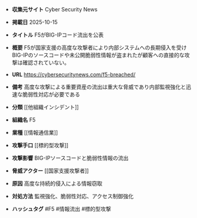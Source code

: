 - **収集元サイト**
Cyber Security News

- **掲載日**
2025-10-15

- **タイトル**
F5がBIG-IPコード流出を公表

- **概要**
F5が国家支援の高度な攻撃者により内部システムへの長期侵入を受けBIG-IPのソースコードや未公開脆弱性情報が盗まれたが顧客への直接的な攻撃は確認されていない。

- **URL**
https://cybersecuritynews.com/f5-breached/

- **備考**
高度な攻撃による重要資産の流出は重大な脅威であり内部監視強化と迅速な脆弱性対応が必要である

- **分類**
[[他組織インシデント]]

- **組織名**
F5

- **業種**
[[情報通信業]]

- **攻撃手口**
[[標的型攻撃]]

- **攻撃影響**
BIG-IPソースコードと脆弱性情報の流出

- **脅威アクター**
[[国家支援攻撃者]]

- **原因**
高度な持続的侵入による情報窃取

- **対処方法**
監視強化、脆弱性対応、アクセス制御強化

- **ハッシュタグ**
#F5 #情報流出 #標的型攻撃
